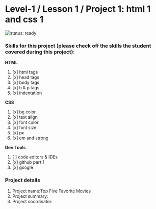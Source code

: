 # Level-1 / Lesson 1 / Project 1: html 1 and css 1

![status: ready](https://img.shields.io/badge/status-ready-brightgreen.svg)

### Skills for this project (please check off the skills the student covered during this project):

**HTML**
 1. [x] html tags
 2. [x] head tags
 3. [x] body tags
 4. [x] h & p tags
 5. [x] indentation

**CSS**
  1. [x] bg color
  2. [x] text align
  3. [x] font color
  4. [x] font size
  5. [x] px
  6. [x] em and strong

**Dev Tools**
  1. [ ] code editors & IDEs
  2. [x] github part 1
  3. [x] google

### Project details
  1. Project name:Top Five Favorite Movies
  2. Project summary:
  3. Project coordinator:
